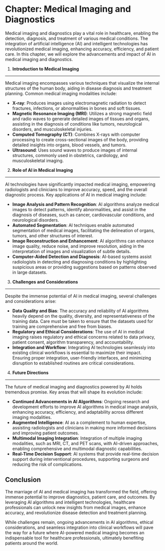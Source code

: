Chapter: Medical Imaging and Diagnostics
========================================

Medical imaging and diagnostics play a vital role in healthcare, enabling the detection, diagnosis, and treatment of various medical conditions. The integration of artificial intelligence (AI) and intelligent technologies has revolutionized medical imaging, enhancing accuracy, efficiency, and patient care. In this chapter, we will explore the advancements and impact of AI in medical imaging and diagnostics.

1. **Introduction to Medical Imaging**
--------------------------------------

Medical imaging encompasses various techniques that visualize the internal structures of the human body, aiding in disease diagnosis and treatment planning. Common medical imaging modalities include:

* **X-ray**: Produces images using electromagnetic radiation to detect fractures, infections, or abnormalities in bones and soft tissues.
* **Magnetic Resonance Imaging (MRI)**: Utilizes a strong magnetic field and radio waves to generate detailed images of tissues and organs, assisting in the diagnosis of conditions like tumors, neurological disorders, and musculoskeletal injuries.
* **Computed Tomography (CT)**: Combines X-rays with computer processing to create cross-sectional images of the body, providing detailed insights into organs, blood vessels, and tumors.
* **Ultrasound**: Uses sound waves to produce images of internal structures, commonly used in obstetrics, cardiology, and musculoskeletal imaging.

2. **Role of AI in Medical Imaging**
------------------------------------

AI technologies have significantly impacted medical imaging, empowering radiologists and clinicians to improve accuracy, speed, and the overall diagnostic process. Key applications of AI in medical imaging include:

* **Image Analysis and Pattern Recognition**: AI algorithms analyze medical images to detect patterns, identify abnormalities, and assist in the diagnosis of diseases, such as cancer, cardiovascular conditions, and neurological disorders.
* **Automated Segmentation**: AI techniques enable automated segmentation of medical images, facilitating the delineation of organs, tumors, and other structures of interest.
* **Image Reconstruction and Enhancement**: AI algorithms can enhance image quality, reduce noise, and improve resolution, aiding in the interpretation of images and visualization of subtle details.
* **Computer-Aided Detection and Diagnosis**: AI-based systems assist radiologists in detecting and diagnosing conditions by highlighting suspicious areas or providing suggestions based on patterns observed in large datasets.

3. **Challenges and Considerations**
------------------------------------

Despite the immense potential of AI in medical imaging, several challenges and considerations arise:

* **Data Quality and Bias**: The accuracy and reliability of AI algorithms heavily depend on the quality, diversity, and representativeness of the training data. Care must be taken to ensure that the datasets used for training are comprehensive and free from biases.
* **Regulatory and Ethical Considerations**: The use of AI in medical imaging raises regulatory and ethical concerns related to data privacy, patient consent, algorithm transparency, and accountability.
* **Integration and Workflow**: Integrating AI technologies seamlessly into existing clinical workflows is essential to maximize their impact. Ensuring proper integration, user-friendly interfaces, and minimizing disruption to established routines are critical considerations.

4. **Future Directions**
------------------------

The future of medical imaging and diagnostics powered by AI holds tremendous promise. Key areas that will shape its evolution include:

* **Continued Advancements in AI Algorithms**: Ongoing research and development efforts to improve AI algorithms in medical image analysis, enhancing accuracy, efficiency, and adaptability across different imaging modalities.
* **Augmented Intelligence**: AI as a complement to human expertise, assisting radiologists and clinicians in making more informed decisions and improving patient outcomes.
* **Multimodal Imaging Integration**: Integration of multiple imaging modalities, such as MRI, CT, and PET scans, with AI-driven approaches, enabling comprehensive and multimodal diagnostic capabilities.
* **Real-Time Decision Support**: AI systems that provide real-time decision support during interventional procedures, supporting surgeons and reducing the risk of complications.

Conclusion
----------

The marriage of AI and medical imaging has transformed the field, offering immense potential to improve diagnostics, patient care, and outcomes. By leveraging AI algorithms and intelligent technologies, healthcare professionals can unlock new insights from medical images, enhance accuracy, and revolutionize disease detection and treatment planning.

While challenges remain, ongoing advancements in AI algorithms, ethical considerations, and seamless integration into clinical workflows will pave the way for a future where AI-powered medical imaging becomes an indispensable tool for healthcare professionals, ultimately benefiting patients around the world.
